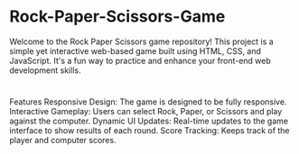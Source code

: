 # Rock-Paper-Scissors-Game
<p>Welcome to the Rock Paper Scissors game repository! This project is a simple yet interactive web-based game built using HTML, CSS, and JavaScript. It's a fun way to practice and enhance your front-end web development skills.</p>
<h1></h1>Features</h1>
Responsive Design: The game is designed to be fully responsive.
Interactive Gameplay: Users can select Rock, Paper, or Scissors and play against the computer.
Dynamic UI Updates: Real-time updates to the game interface to show results of each round.
Score Tracking: Keeps track of the player and computer scores.
